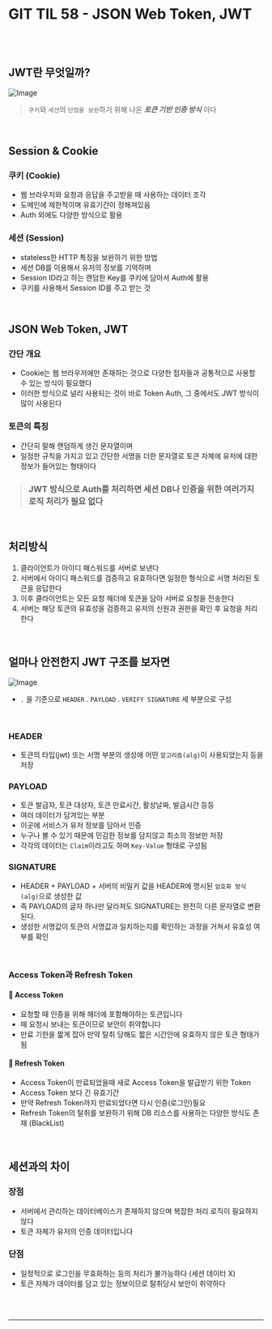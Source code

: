 # GIT TIL 58 - JSON Web Token, JWT

<br><br>

## JWT란 무엇일까?

![Image](https://github.com/user-attachments/assets/ffd52de5-cd02-4385-ba5f-3bc99fc6b150)

>  `쿠키`와 `세션`의 `단점을 보완`하기 위해 나온 ***토큰 기반 인증 방식*** 이다

<br>

## Session & Cookie

### 쿠키 (Cookie)
- 웹 브라우저와 요청과 응답을 주고받을 때 사용하는 데이터 조각
- 도메인에 제한적이며 유효기간이 정해져있음
- Auth 외에도 다양한 방식으로 활용

### 세션 (Session)
- stateless한 HTTP 특징을 보완하기 위한 방법
- 세션 DB를 이용해서 유저의 정보를 기억하며
- Session ID라고 하는 랜덤한 Key를 쿠키에 담아서 Auth에 활용
- 쿠키를 사용해서 Session ID를 주고 받는 것

<br>

## JSON Web Token, JWT

### 간단 개요
- Cookie는 웹 브라우저에만 존재하는 것으로 다양한 접자들과 공통적으로 사용할 수 있는 방식이 필요했다
- 이러한 방식으로 널리 사용되는 것이 바로 Token Auth, 그 중에서도 JWT 방식이 많이 사용된다

### 토큰의 특징
- 간단히 말해 랜덤하게 생긴 문자열이며
- 일정한 규칙을 가지고 있고 간단한 서명을 더한 문자열로 토큰 자체에 유저에 대한 정보가 들어있는 형태이다

> ### JWT 방식으로 Auth를 처리하면 세션 DB나 인증을 위한 여러가지 로직 처리가 필요 없다

<br>

## 처리방식

1. 클라이언트가 아이디 패스워드를 서버로 보낸다
2. 서버에서 아이디 패스워드를 검증하고 유효하다면 일정한 형식으로 서명 처리된 토큰을 응답한다
3. 이후 클라이언트는 모든 요청 헤더에 토큰을 담아 서버로 요청을 전송한다
4. 서버는 해당 토큰의 유효성을 검증하고 유저의 신원과 권한을 확인 후 요청을 처리한다

<br>

## 얼마나 안전한지 JWT 구조를 보자면

![Image](https://github.com/user-attachments/assets/cfce77fa-2ac1-4d19-9cf2-6a3172ef6499)

- `.` 을 기준으로 `HEADER` . `PAYLOAD` . `VERIFY SIGNATURE` 세 부분으로 구성

<br>

### HEADER
- 토큰의 타입(jwt) 또는 서명 부분의 생성에 어떤 `알고리즘(alg)`이 사용되었는지 등을 저장

### PAYLOAD
- 토큰 발급자, 토큰 대상자, 토큰 만료시간, 활성날짜, 발급시간 등등
- 여러 데이터가 담겨있는 부분
- 이곳에 서비스가 유저 정보를 담아서 인증
- 누구나 볼 수 있기 때문에 민감한 정보를 담지않고 최소의 정보만 저장
- 각각의 데이터는 `Claim`이라고도 하며 `Key-Value` 형태로 구성됨

### SIGNATURE
- HEADER + PAYLOAD + 서버의 비밀키 값을 HEADER에 명시된 `암호화 방식(alg)`으로 생성한 값
- 즉 PAYLOAD의 글자 하나만 달라져도 SIGNATURE는 완전히 다른 문자열로 변환된다.
- 생성한 서명값이 토큰의 서명값과 일치하는지를 확인하는 과정을 거쳐서 유효성 여부를 확인

<br>

### Access Token과 Refresh Token


#### 🔑 Access Token
- 요청할 때 인증을 위해 헤더에 포함해야하는 토큰입니다
- 매 요청시 보내는 토큰이므로 보안이 취약합니다
- 만료 기한을 짧게 잡아 만약 탈취 당해도 짧은 시간안에 유효하지 않은 토큰 형태가 됨

#### 🔄 Refresh Token
- Access Token이 만료되었을때 새로 Access Token을 발급받기 위한 Token
- Access Token 보다 긴 유효기간
- 만약 Refresh Token까지 만료되었다면 다시 인증(로그인)필요
- Refresh Token의 탈취를 보완하기 위해 DB 리소스를 사용하는 다양한 방식도 존재 (BlackList)

<br>

## 세션과의 차이

### 장점
- 서버에서 관리하는 데이터베이스가 존재하지 않으며 복잡한 처리 로직이 필요하지 않다
- 토큰 자체가 유저의 인증 데이터입니다

### 단점
- 일정적으로 로그인을 무효화하는 등의 처리가 불가능하다 (세션 데이터 X)
- 토큰 자체가 데이터를 담고 있는 정보이므로 탈취당시 보안이 취약하다

<br><br>

---

<br><br>




